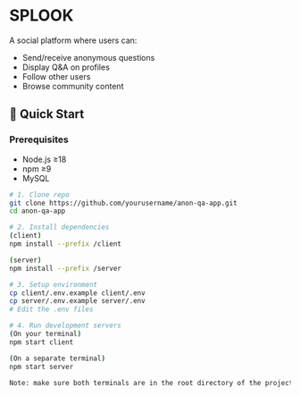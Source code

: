 # SPLOOK
A social platform where users can:
- Send/receive anonymous questions
- Display Q&A on profiles
- Follow other users
- Browse community content

## 🚀 Quick Start

### Prerequisites
- Node.js ≥18
- npm ≥9
- MySQL

```bash
# 1. Clone repo
git clone https://github.com/yourusername/anon-qa-app.git
cd anon-qa-app

# 2. Install dependencies
(client)
npm install --prefix /client

(server)
npm install --prefix /server

# 3. Setup environment
cp client/.env.example client/.env
cp server/.env.example server/.env
# Edit the .env files

# 4. Run development servers
(On your terminal)
npm start client

(On a separate terminal)
npm start server

Note: make sure both terminals are in the root directory of the project.
